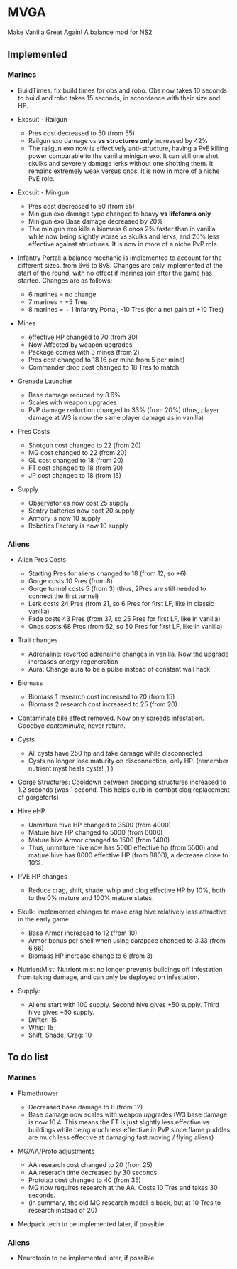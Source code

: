 # MVGA
Make Vanilla Great Again!
A balance mod for NS2

## **Implemented**

### **Marines**
* BuildTimes: fix build times for obs and robo. Obs now takes 10 seconds to build and robo takes 15 seconds, in accordance with their size and HP.

* Exosuit - Railgun
  * Pres cost decreased to 50 (from 55)
  * Railgun exo damage vs **vs structures only** increased by 42%
  * The railgun exo now is effectively anti-structure, having a PvE killing power comparable to the vanilla minigun exo. It can still one shot skulks and severely damage lerks without one shotting them. It remains extremely weak versus onos. It is now in more of a niche PvE role.
  
* Exosuit - Minigun
  * Pres cost decreased to 50 (from 55)
  * Minigun exo damage type changed to heavy **vs lifeforms only**
  * Minigun exo Base damage decreased by 20%
  * The minigun exo kills a biomass 6 onos 2% faster than in vanilla, while now being slightly worse vs skulks and lerks, and 20% less effective against structures. It is now in more of a niche PvP role.
 
* Infantry Portal: a balance mechanic is implemented to account for the different sizes, from 6v6 to 8v8. Changes are only implemented at the start of the round, with no effect if marines join after the game has started. Changes are as follows:
  * 6 marines = no change
  * 7 marines = +5 Tres
  * 8 marines = + 1 Infantry Portal, -10 Tres (for a net gain of +10 Tres)

* Mines
  * effective HP changed to 70 (from 30)
  * Now Affected by weapon upgrades
  * Package comes with 3 mines (from 2)
  * Pres cost changed to 18 (6 per mine from 5 per mine)
  * Commander drop cost changed to 18 Tres to match

* Grenade Launcher
  * Base damage reduced by 8.6%
  * Scales with weapon upgrades
  * PvP damage reduction changed to 33% (from 20%) (thus, player damage at W3 is now the same player damage as in vanilla)

* Pres Costs
  * Shotgun cost changed to 22 (from 20)
  * MG cost changed to 22 (from 20)
  * GL cost changed to 18 (from 20)
  * FT cost changed to 18 (from 20)
  * JP cost changed to 18 (from 15)

* Supply
  * Observatories now cost 25 supply
  * Sentry batteries now cost 20 supply
  * Armory is now 10 supply
  * Robotics Factory is now 10 supply

### **Aliens**
* Alien Pres Costs
  * Starting Pres for aliens changed to 18 (from 12, so +6)
  * Gorge costs 10 Pres (from 8)
  * Gorge tunnel costs 5 (from 3) (thus, 2Pres are still needed to connect the first tunnel)
  * Lerk costs 24 Pres (from 21, so 6 Pres for first LF, like in classic vanilla)
  * Fade costs 43 Pres (from 37, so 25 Pres for first LF, like in vanilla)
  * Onos costs 68 Pres (from 62, so 50 Pres for first LF, like in vanilla)

* Trait changes
  * Adrenaline: reverted adrenaline changes in vanilla. Now the upgrade increases energy regeneration
  * Aura: Change aura to be a pulse instead of constant wall hack

* Biomass
  * Biomass 1 research cost increased to 20 (from 15)
  * Biomass 2 research cost increased to 25 (from 20)

* Contaminate bile effect removed. Now only spreads infestation. Goodbye _contaminuke_, never return.

* Cysts
  * All cysts have 250 hp and take damage while disconnected
  * Cysts no longer lose maturity on disconnection, only HP. (remember nutrient myst heals cysts! ;) )
  
* Gorge Structures: Cooldown between dropping structures increased to 1.2 seconds (was 1 second. This helps curb in-combat clog replacement of gorgeforts)

* Hive eHP
  * Unmature hive HP changed to 3500 (from 4000)
  * Mature hive HP changed to 5000 (from 6000)
  * Mature hive Armor changed to 1500 (from 1400)
  * Thus, unmature hive now has 5000 effective hp (from 5500) and mature hive has 8000 effective HP (from 8800), a decrease close to 10%.

* PVE HP changes
  * Reduce crag, shift, shade, whip and clog effective HP by 10%, both to the 0% mature and 100% mature states.

* Skulk: implemented changes to make crag hive relatively less attractive in the early game
  * Base Armor increased to 12 (from 10)
  * Armor bonus per shell when using carapace changed to 3.33 (from 6.66)
  * Biomass HP increase change to 6 (from 3)

* NutrientMist: Nutrient mist no longer prevents buildings off infestation from taking damage, and can only be deployed on infestation.

* Supply:
  * Aliens start with 100 supply. Second hive gives +50 supply. Third hive gives +50 supply.
  * Drifter: 15
  * Whip: 15
  * Shift, Shade, Crag: 10

## **To do list**

### **Marines**
* Flamethrower
  * Decreased base damage to 8 (from 12)
  * Base damage now scales with weapon upgrades (W3 base damage is now 10.4. This means the FT is just slightly less effective vs buildings while being much less effective in PvP since flame puddles are much less effective at damaging fast moving / flying aliens)

* MG/AA/Proto adjustments
  * AA research cost changed to 20 (from 25)
  * AA reserach time decreased by 30 seconds
  * Protolab cost changed to 40 (from 35)
  * MG now requires research at the AA. Costs 10 Tres and takes 30 seconds.
  * (in summary, the old MG research model is back, but at 10 Tres to research instead of 20)

* Medpack tech to be implemented later, if possible

### **Aliens**

* Neurotoxin to be implemented later, if possible.

